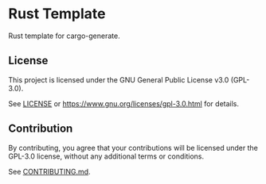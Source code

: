 # Rust Template

Rust template for cargo-generate.

## License

This project is licensed under the GNU General Public License v3.0 (GPL-3.0).

See [LICENSE](LICENSE) or <https://www.gnu.org/licenses/gpl-3.0.html> for details.

## Contribution

By contributing, you agree that your contributions will be licensed under the GPL-3.0 license, without any additional terms or conditions.

See [CONTRIBUTING.md](CONTRIBUTING.md).

